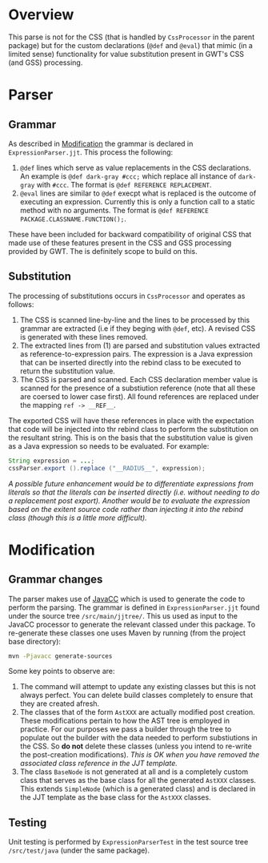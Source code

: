 # Overview

This parse is not for the CSS (that is handled by `CssProcessor` in the parent package) but for the custom declarations (`@def` and `@eval`) that mimic (in a limited sense) functionality for value substitution present in GWT's CSS (and GSS) processing.

# Parser

## Grammar

As described in [Modification](#modification) the grammar is declared in `ExpressionParser.jjt`. This process the following:

1. `@def` lines which serve as value replacements in the CSS declarations. An example is `@def dark-gray #ccc;` which replace all instance of `dark-gray` with `#ccc`. The format is `@def REFERENCE REPLACEMENT`.
2. `@eval` lines are similar to `@def` execpt what is replaced is the outcome of executing an expression. Currently this is only a function call to a static method with no arguments. The format is `@def REFERENCE PACKAGE.CLASSNAME.FUNCTION();`.

These have been included for backward compatibility of original CSS that made use of these features present in the CSS and GSS processing provided by GWT. The is definitely scope to build on this.

## Substitution

The processing of substitutions occurs in `CssProcessor` and operates as follows:

1. The CSS is scanned line-by-line and the lines to be processed by this grammar are extracted (i.e if they beging with `@def`, etc). A revised CSS is generated with these lines removed.
2. The extracted lines from (1) are parsed and substitution values extracted as reference-to-expression pairs. The expression is a Java expression that can be inserted directly into the rebind class to be executed to return the substitution value.
3. The CSS is parsed and scanned. Each CSS declaration member value is scanned for the presence of a substiution reference (note that all these are coersed to lower case first). All found references are replaced under the mapping `ref -> __REF__`.

The exported CSS will have these references in place with the expectation that code will be injected into thr rebind class to perform the substitution on the resultant string. This is on the basis that the substitution value is given as a Java expression so needs to be evaluated. For example:

```java
String expression = ...;
cssParser.export ().replace ("__RADIUS__", expression);
```

*A possible future enhancement would be to differentiate expressions from literals so that the literals can be inserted directly (i.e. without needing to do a replacement post export). Another would be to evaluate the expression based on the exitent source code rather than injecting it into the rebind class (though this is a little more difficult).*

# Modification

## Grammar changes

The parser makes use of [JavaCC](https://javacc.github.io/javacc/) which is used to generate the code to perform the parsing. The grammar is defined in `ExpressionParser.jjt` found under the source tree `/src/main/jjtree/`. This us used as input to the JavaCC processor to generate the relevant classed under this package. To re-generate these classes one uses Maven by running (from the project base directory):

```bash
mvn -Pjavacc generate-sources
```

Some key points to observe are:

1. The command will attempt to update any existing classes but this is not always perfect. You can delete build classes completely to ensure that they are created afresh.
2. The classes that of the form `AstXXX` are actually modified post creation. These modifications pertain to how the AST tree is employed in practice. For our purposes we pass a builder through the tree to populate out the builder with the data needed to perform substiutions in the CSS. So **do not** delete these classes (unless you intend to re-write the post-creation modifications). *This is OK when you have removed the associated class reference in the JJT template.*
3. The class `BaseNode` is not generated at all and is a completely custom class that serves as the base class for all the generated `AstXXX` classes. This extends `SimpleNode` (which is a generated class) and is declared in the JJT template as the base class for the `AstXXX` classes.

## Testing

Unit testing is performed by `ExpressionParserTest` in the test source tree `/src/test/java` (under the same package).